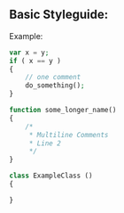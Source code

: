 ## Basic Styleguide:

Example:

```php
var x = y;
if ( x == y )
{
    // one comment
    do_something();
}

function some_longer_name()
{
    /*
     * Multiline Comments
     * Line 2
     */
}

class ExampleClass ()
{

}
```
